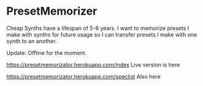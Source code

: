 # PresetMemorizer
Cheap Synths have a lifespan of 5-8 years. I want to memorize presets I make with synths for future usage so I can transfer presets I make with one synth to an another.

Update: Offline for the moment.

https://presetmemorizator.herokuapp.com/index
Live version is here

https://presetmemorizator.herokuapp.com/speclist
Also here
